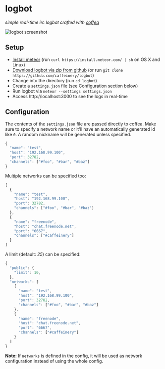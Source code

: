 # logbot

_simple real-time irc logbot crafted with [coffea](https://github.com/caffeinery/coffea/)_

![logbot screenshot](https://i.imgur.com/9DSgGEO.png)

## Setup

 * [Install meteor](https://www.meteor.com/install) (run `curl https://install.meteor.com/ | sh` on OS X and Linux)
 * [Download logbot via zip from github](https://github.com/caffeinery/logbot/archive/master.zip) (or run `git clone https://github.com/caffeinery/logbot`)
 * Change into the directory (run `cd logbot`)
 * Create a `settings.json` file (see Configuration section below)
 * Run logbot via `meteor --settings settings.json`
 * Access http://localhost:3000 to see the logs in real-time

## Configuration

The contents of the `settings.json` file are passed directly to coffea. Make sure to specify a network name or it'll have an automatically generated id like `0`. A random nickname will be generated unless specified.

```javascript
{
  "name": "test",
  "host": "192.168.99.100",
  "port": 32782,
  "channels": ["#foo", "#bar", "#baz"]
}
```

Multiple networks can be specified too:

```javascript
[
  {
    "name": "test",
    "host": "192.168.99.100",
    "port": 32782,
    "channels": ["#foo", "#bar", "#baz"]
  },
  {
    "name": "freenode",
    "host": "chat.freenode.net",
    "port": "6667",
    "channels": ["#caffeinery"]
  }
]
```

A limit (default: *25*) can be specified:

```javascript
{
  "public": {
    "limit": 10,
  },
  "networks": [
    {
      "name": "test",
      "host": "192.168.99.100",
      "port": 32782,
      "channels": ["#foo", "#bar", "#baz"]
    },
    {
      "name": "freenode",
      "host": "chat.freenode.net",
      "port": "6667",
      "channels": ["#caffeinery"]
    }
  ]
}
```

**Note:** If `networks` is defined in the config, it will be used as network configuration instead of using the whole config.